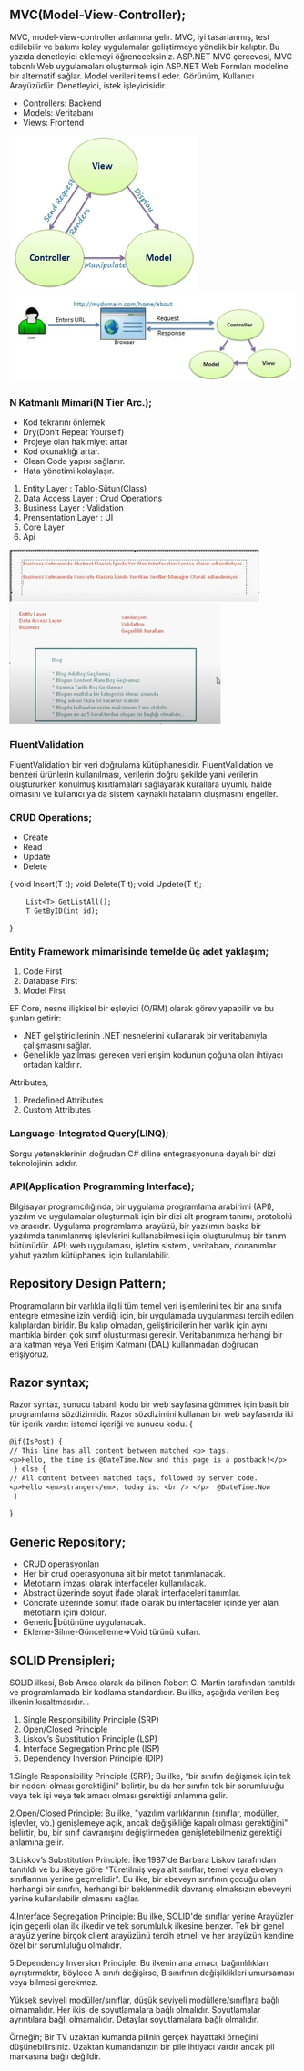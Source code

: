 ## MVC(Model-View-Controller);
MVC, model-view-controller anlamına gelir. MVC, iyi tasarlanmış, test edilebilir ve bakımı kolay uygulamalar geliştirmeye yönelik bir kalıptır. Bu yazıda denetleyici eklemeyi öğreneceksiniz.
ASP.NET MVC çerçevesi, MVC tabanlı Web uygulamaları oluşturmak için ASP.NET Web Formları modeline bir alternatif sağlar. 
Model verileri temsil eder. Görünüm, Kullanıcı Arayüzüdür. Denetleyici, istek işleyicisidir. 

* Controllers: Backend 
* Models: Veritabanı
* Views: Frontend

![mvc](/images/mvc.jpg) ![mvc](/images/mvc-user.jpg)

### N Katmanlı Mimari(N Tier Arc.);
* Kod tekrarını önlemek
* Dry(Don’t Repeat Yourself)
* Projeye olan hakimiyet artar
* Kod okunaklığı artar.
* Clean Code yapısı sağlanır.
* Hata yönetimi kolaylaşır.

1. Entity Layer         : Tablo-Sütun(Class)
2. Data Access Layer    : Crud Operations
3. Business Layer       : Validation 
4. Prensentation Layer  : UI
5. Core Layer                    
6. Api                                

![mvc](/images/bl.jpg)
![mvc](/images/bl1.jpg)

### FluentValidation
FluentValidation bir veri doğrulama kütüphanesidir. FluentValidation ve benzeri ürünlerin kullanılması, verilerin doğru şekilde yani verilerin oluştururken konulmuş kısıtlamaları sağlayarak kurallara uyumlu halde olmasını ve kullanıcı ya da sistem kaynaklı hataların oluşmasını engeller.

### CRUD Operations;
* Create
* Read
* Update
* Delete

{
        void Insert(T t);
        void Delete(T t);
        void Updete(T t);
        
        List<T> GetListAll();
        T GetByID(int id);
}

### Entity Framework mimarisinde temelde üç adet yaklaşım;
1. Code First
2. Database First
3. Model First

EF Core, nesne ilişkisel bir eşleyici (O/RM) olarak görev yapabilir ve bu şunları getirir:
* .NET geliştiricilerinin .NET nesnelerini kullanarak bir veritabanıyla çalışmasını sağlar.
* Genellikle yazılması gereken veri erişim kodunun çoğuna olan ihtiyacı ortadan kaldırır.

Attributes;
1. Predefined Attributes
2. Custom Attributes

### Language-Integrated Query(LINQ);
Sorgu yeteneklerinin doğrudan C# diline entegrasyonuna dayalı bir dizi teknolojinin adıdır.

### API(Application Programming Interface);
Bilgisayar programcılığında, bir uygulama programlama arabirimi (API), yazılım ve uygulamalar oluşturmak için bir dizi alt program tanımı, protokolü ve aracıdır. 
Uygulama programlama arayüzü, bir yazılımın başka bir yazılımda tanımlanmış işlevlerini kullanabilmesi için oluşturulmuş bir tanım bütünüdür. API; web uygulaması, işletim sistemi, veritabanı, donanımlar yahut yazılım kütüphanesi için kullanılabilir.

## Repository Design Pattern;
Programcıların bir varlıkla ilgili tüm temel veri işlemlerini tek bir ana sınıfa entegre etmesine izin verdiği için, bir uygulamada uygulanması tercih edilen kalıplardan biridir.
Bu kalıp olmadan, geliştiricilerin her varlık için aynı mantıkla birden çok sınıf oluşturması gerekir. 
Veritabanımıza herhangi bir ara katman veya Veri Erişim Katmanı (DAL) kullanmadan doğrudan erişiyoruz. 

## Razor syntax;
Razor syntax, sunucu tabanlı kodu bir web sayfasına gömmek için basit bir programlama sözdizimidir. Razor sözdizimini kullanan bir web sayfasında iki tür içerik vardır: istemci içeriği ve sunucu kodu.
{

    @if(IsPost) {
    // This line has all content between matched <p> tags.
    <p>Hello, the time is @DateTime.Now and this page is a postback!</p>
     } else {
    // All content between matched tags, followed by server code.
    <p>Hello <em>stranger</em>, today is: <br /> </p>  @DateTime.Now
     }
}




## Generic Repository;
* CRUD operasyonları
* Her bir crud operasyonuna ait bir metot tanımlanacak.
* Metotların imzası olarak interfaceler kullanılacak.
* Abstract üzerinde soyut ifade olarak interfaceleri tanımlar.
* Concrate üzerinde somut ifade olarak bu interfaceler içinde yer alan metotların içini doldur.
* Genericbütününe uygulanacak.     
* Ekleme-Silme-Güncelleme=>Void türünü kullan.

## SOLID Prensipleri;
SOLID ilkesi, Bob Amca olarak da bilinen Robert C. Martin tarafından tanıtıldı ve programlamada bir kodlama standardıdır. Bu ilke, aşağıda verilen beş ilkenin kısaltmasıdır…
1. Single Responsibility Principle (SRP)
2. Open/Closed Principle
3. Liskov’s Substitution Principle (LSP)
4. Interface Segregation Principle (ISP)
5. Dependency Inversion Principle (DIP) 

1.Single Responsibility Principle (SRP);
Bu ilke, “bir sınıfın değişmek için tek bir nedeni olması gerektiğini” belirtir, bu da her sınıfın tek bir sorumluluğu veya tek işi veya tek amacı olması gerektiği anlamına gelir.

2.Open/Closed Principle:
Bu ilke, "yazılım varlıklarının (sınıflar, modüller, işlevler, vb.) genişlemeye açık, ancak değişikliğe kapalı olması gerektiğini" belirtir; bu, bir sınıf davranışını değiştirmeden genişletebilmeniz gerektiği anlamına gelir.

3.Liskov’s Substitution Principle:
İlke 1987'de Barbara Liskov tarafından tanıtıldı ve bu ilkeye göre "Türetilmiş veya alt sınıflar, temel veya ebeveyn sınıflarının yerine geçmelidir". 
Bu ilke, bir ebeveyn sınıfının çocuğu olan herhangi bir sınıfın, herhangi bir beklenmedik davranış olmaksızın ebeveyni yerine kullanılabilir olmasını sağlar. 

4.Interface Segregation Principle:
Bu ilke, SOLID'de sınıflar yerine Arayüzler için geçerli olan ilk ilkedir ve tek sorumluluk ilkesine benzer.
Tek bir genel arayüz yerine birçok client arayüzünü tercih etmeli ve her arayüzün kendine özel bir sorumluluğu olmalıdır. 

5.Dependency Inversion Principle:
Bu ilkenin ana amacı, bağımlılıkları ayrıştırmaktır, böylece A sınıfı değişirse, B sınıfının değişiklikleri umursaması veya bilmesi gerekmez.

Yüksek seviyeli modüller/sınıflar, düşük seviyeli modüllere/sınıflara bağlı olmamalıdır. Her ikisi de soyutlamalara bağlı olmalıdır.
Soyutlamalar ayrıntılara bağlı olmamalıdır. Detaylar soyutlamalara bağlı olmalıdır. 

Örneğin;
Bir TV uzaktan kumanda pilinin gerçek hayattaki örneğini düşünebilirsiniz. Uzaktan kumandanızın bir pile ihtiyacı vardır ancak pil markasına bağlı değildir.




